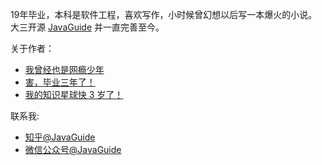 19年毕业，本科是软件工程，喜欢写作，小时候曾幻想以后写一本爆火的小说。大三开源 [JavaGuide](https://github.com/Snailclimb/JavaGuide) 并一直完善至今。

关于作者：

- [我曾经也是网瘾少年](https://javaguide.cn/about-the-author/internet-addiction-teenager.html)
- [害，毕业三年了！](https://javaguide.cn/about-the-author/my-college-life.html)
- [我的知识星球快 3 岁了！](https://javaguide.cn/about-the-author/zhishixingqiu-two-years.html)

联系我:

- [知乎@JavaGuide](https://www.zhihu.com/people/javaguide)
- [微信公众号@JavaGuide](https://www.yuque.com/docs/share/71251673-1fef-416e-93d7-489a25a9eda5?#)

